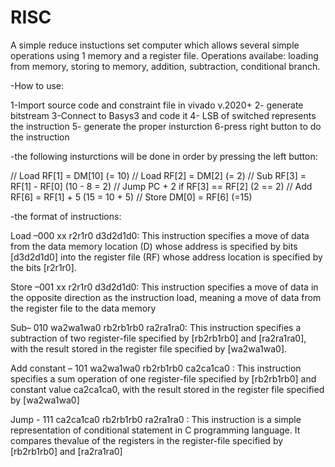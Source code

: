 # RISC
A simple reduce instuctions set computer which allows several simple operations using 1 memory and a register file. 
Operations availabe: loading from memory, storing to memory, addition, subtraction, conditional branch.


-How to use: 

1-Import source code and constraint file in vivado v.2020+ 
2- generate bitstream
3-Connect to Basys3 and code it
4- LSB of switched represents the instruction
5- generate the proper insturction
6-press right button to do the instruction

-the following insturctions will be done in order by pressing the left button:

  // Load RF[1] = DM[10] (= 10)
  // Load RF[2] = DM[2]  (= 2)
  // Sub RF[3] = RF[1] - RF[0] (10 - 8 = 2)
  // Jump PC + 2 if RF[3] == RF[2] (2 == 2)
  // Add RF[6] = RF[1] + 5 (15 = 10 + 5)
  // Store DM[0] = RF[6] (=15)

-the format of instructions:

  Load –000 xx r2r1r0 d3d2d1d0: This instruction specifies a move of data from the data 
  memory location (D) whose address is specified by bits [d3d2d1d0] into the register file (RF) 
  whose address location is specified by the bits [r2r1r0].

  Store –001 xx r2r1r0 d3d2d1d0: This instruction specifies a move of data in the opposite
  direction as the instruction load, meaning a move of data from the register file to the data 
  memory

  Sub– 010 wa2wa1wa0 rb2rb1rb0 ra2ra1ra0: This instruction specifies a subtraction of two
  register-file specified by [rb2rb1rb0] and [ra2ra1ra0], with the result stored in the register 
  file specified by [wa2wa1wa0].

  Add constant – 101 wa2wa1wa0 rb2rb1rb0 ca2ca1ca0 : This instruction specifies a sum 
  operation of one register-file specified by [rb2rb1rb0] and constant value ca2ca1ca0, with 
  the result stored in the register file specified by [wa2wa1wa0]

  Jump - 111 ca2ca1ca0 rb2rb1rb0 ra2ra1ra0 : This instruction is a simple representation of
  conditional statement in C programming language. It compares thevalue of the registers in 
  the register-file specified by [rb2rb1rb0] and [ra2ra1ra0]

